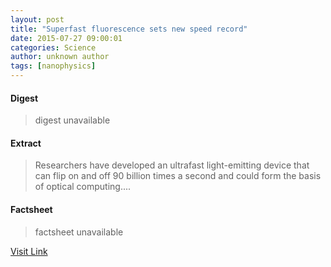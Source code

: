 ```yaml
---
layout: post
title: "Superfast fluorescence sets new speed record"
date: 2015-07-27 09:00:01
categories: Science
author: unknown author
tags: [nanophysics]
---
```



#### Digest
>digest unavailable

#### Extract
>Researchers have developed an ultrafast light-emitting device that can flip on and off 90 billion times a second and could form the basis of optical computing....

#### Factsheet
>factsheet unavailable

[Visit Link](http://phys.org/news/2015-07-superfast-fluorescence.html)


